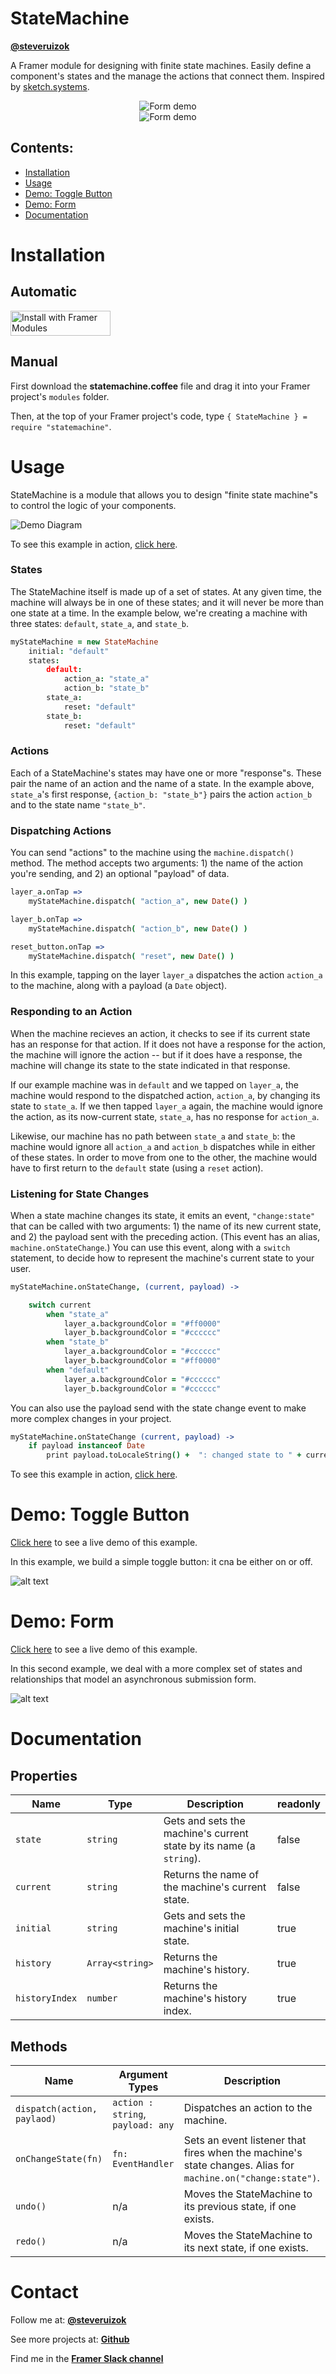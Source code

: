 # StateMachine

**[@steveruizok](http://twitter.com/steveruizok)**

A Framer module for designing with finite state machines. Easily define a component's states and the manage the actions that connect them. Inspired by [sketch.systems](http://sketch.systems).

<div style="text-align: center">
	<img src="assets/code_snippet_2.png" alt="Form demo"/><br/>
	<img src="assets/form_demo_1.gif" alt="Form demo"/>
</div>

## Contents:

- [Installation](#installation)
- [Usage](#usage)
- [Demo: Toggle Button](#demo-toggle-button)
- [Demo: Form](#demo-form)
- [Documentation](#documentation)

# Installation

## Automatic

<a href='https://open.framermodules.com/StateMachine'>
    <img alt='Install with Framer Modules'
    src='https://www.framermodules.com/assets/badge@2x.png' width='160' height='40' />
</a>

## Manual

First download the **statemachine.coffee** file and drag it into your Framer project's `modules` folder. 

Then, at the top of your Framer project's code, type `{ StateMachine } = require "statemachine"`.

# Usage

StateMachine is a module that allows you to design "finite state machine"s to control the logic of your components.

![Demo Diagram](assets/diagram.svg "Toggle demo")

To see this example in action, [click here](https://framer.cloud/lpCQp).

### States

The StateMachine itself is made up of a set of states. At any given time, the machine will always be in one of these states; and it will never be more than one state at a time. In the example below, we're creating a machine with three states: `default`, `state_a`, and `state_b`.

```coffeescript
myStateMachine = new StateMachine
	initial: "default"
	states:
		default:
			action_a: "state_a"
			action_b: "state_b"
		state_a:
			reset: "default"
		state_b:
			reset: "default"
```


### Actions

Each of a StateMachine's states may have one or more "response"s. These pair the name of an action and the name of a state. In the example above, `state_a`'s first response, `{action_b: "state_b"}` pairs the action `action_b` and to the state name `"state_b"`.

### Dispatching Actions

You can send "actions" to the machine using the `machine.dispatch()` method. The method accepts two arguments: 1) the name of the action you're sending, and 2) an optional "payload" of data.

```coffeescript
layer_a.onTap =>
	myStateMachine.dispatch( "action_a", new Date() )

layer_b.onTap =>
	myStateMachine.dispatch( "action_b", new Date() )

reset_button.onTap =>
	myStateMachine.dispatch( "reset", new Date() )
```

In this example, tapping on the layer `layer_a` dispatches the action `action_a` to the machine, along with a payload (a `Date` object).

### Responding to an Action

When the machine recieves an action, it checks to see if its current state has an response for that action. If it does not have a response for the action, the machine will ignore the action -- but if it does have a response, the machine will change its state to the state indicated in that response.

If our example machine was in `default` and we tapped on `layer_a`, the machine would respond to the dispatched action, `action_a`, by changing its state to `state_a`. If we then tapped `layer_a` again, the machine would ignore the action, as its now-current state, `state_a`, has no response for `action_a`. 

Likewise, our machine has no path between `state_a` and `state_b`: the machine would ignore all `action_a` and `action_b` dispatches while in either of these states. In order to move from one to the other, the machine would have to first return to the `default` state (using a `reset` action).

### Listening for State Changes

When a state machine changes its state, it emits an event, `"change:state"` that can be called with two arguments: 1) the name of its new current state, and 2) the payload sent with the preceding action. (This event has an alias, `machine.onStateChange`.) You can use this event, along with a `switch` statement, to decide how to represent the machine's current state to your user.

```coffeescript
myStateMachine.onStateChange, (current, payload) ->

	switch current
		when "state_a"
			layer_a.backgroundColor = "#ff0000"
			layer_b.backgroundColor = "#cccccc"
		when "state_b"
			layer_a.backgroundColor = "#cccccc"
			layer_b.backgroundColor = "#ff0000"
		when "default"
			layer_a.backgroundColor = "#cccccc"
			layer_b.backgroundColor = "#cccccc"
```

You can also use the payload send with the state change event to make more complex changes in your project.

```coffeescript
myStateMachine.onStateChange (current, payload) ->
	if payload instanceof Date
		print payload.toLocaleString() +  ": changed state to " + current
```

To see this example in action, [click here](https://framer.cloud/lpCQp).

# Demo: Toggle Button

[Click here](https://framer.cloud/tHxRq) to see a live demo of this example.

In this example, we build a simple toggle button: it cna be either on or off.

![alt text](assets/toggle_demo.gif "Toggle demo")

# Demo: Form

[Click here](https://framer.cloud/tHxRq) to see a live demo of this example. 

In this second example, we deal with a more complex set of states and relationships that model an asynchronous submission form.

![alt text](assets/form_demo_1.gif "Form demo")

# Documentation

## Properties

| Name           | Type            | Description                                                         | readonly |
| -------------- | --------------- | ------------------------------------------------------------------- | -------- |
| `state`        | `string`        | Gets and sets the machine's current state by its name (a `string`). | false    |
| `current`      | `string`        | Returns the name of the machine's current state.                    | false    |
| `initial`      | `string`        | Gets and sets the machine's initial state.                          | true     |
| `history`      | `Array<string>` | Returns the machine's history.                                      | true     |
| `historyIndex` | `number`        | Returns the machine's history index.                                | true     |

## Methods

| Name                  | Argument Types       | Description                                                                                                    |
| --------------------- | -------------------- | -------------------------------------------------------------------------------------------------------------- |
| `dispatch(action, paylaod)`   | `action : string`, `payload: any` | Dispatches an action to the machine.                                                                                 |
| `onChangeState(fn)`   | `fn: EventHandler`  | Sets an event listener that fires when the machine's state changes. Alias for `machine.on("change:state")`. |                                                               |
| `undo()`              | n/a                  | Moves the StateMachine to its previous state, if one exists.                                                   |
| `redo()`              | n/a                  | Moves the StateMachine to its next state, if one exists.                                                       |

# Contact

Follow me at: **[@steveruizok](http://twitter.com/steveruizok)**

See more projects at: **[Github](http://github.com/steveruizok)**

Find me in the **[Framer Slack channel](https://framer-slack-signup.herokuapp.com/)**
